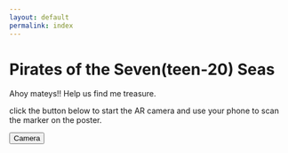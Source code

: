 ```yaml
---
layout: default
permalink: index
---
```


# Pirates of the Seven(teen-20) Seas

Ahoy mateys!!
Help us find me treasure.

click the button below to start the AR camera and use your phone to scan the marker on the poster.

<button type="button" onclick="openTab('marker-based/ar-custom-pattern.html')">Camera</button>

<script>
function openTab(url) {
const link = document.createElement('a');
link.href = url;
link.target = '\_blank';
document.body.appendChild(link);
link.click();
link.remove();
}
</script>
